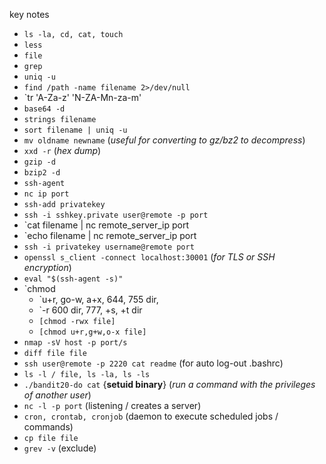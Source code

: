 key notes
- `ls -la, cd, cat, touch `
- `less`
- `file `
- `grep`
- `uniq -u`
- `find /path -name filename 2>/dev/null`
- `tr 'A-Za-z' 'N-ZA-Mn-za-m'
- `base64 -d`
- `strings filename`
- `sort filename | uniq -u`
- `mv oldname newname` (*useful for converting to gz/bz2 to decompress*)
- `xxd -r` (*hex dump*)
- `gzip -d`
- `bzip2 -d`
- `ssh-agent`
- `nc ip port`
- `ssh-add privatekey`
- `ssh -i sshkey.private user@remote -p port`
- `cat filename | nc remote_server_ip port
- `echo filename | nc remote_server_ip port
- `ssh -i privatekey username@remote port`
- `openssl s_client -connect localhost:30001` (*for TLS or SSH encryption*)
- `eval "$(ssh-agent -s)" `
- `chmod 
	- `u+r, go-w, a+x, 644, 755 dir, 
	- `-r 600 dir, 777, +s, +t dir 
	- `[chmod -rwx file]`
	- `[chmod u+r,g+w,o-x file]`
- `nmap -sV host -p port/s`
- `diff file file`
- `ssh user@remote -p 2220 cat readme` (for auto log-out .bashrc)
- `ls -l / file, ls -la, ls -ls`
- `./bandit20-do cat` {**setuid binary**} (*run a command with the privileges of another user*)
- `nc -l -p port` (listening / creates a server)
- `cron, crontab, cronjob` (daemon to execute scheduled jobs / commands)
- `cp file file` 
- `grev -v` (exclude)
